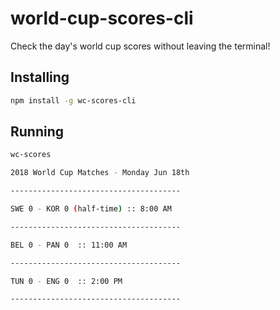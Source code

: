 # world-cup-scores-cli
Check the day's world cup scores without leaving the terminal!

## Installing
```sh
npm install -g wc-scores-cli
```

## Running
```sh
wc-scores
```

```sh
2018 World Cup Matches - Monday Jun 18th

--------------------------------------

SWE 0 - KOR 0 (half-time) :: 8:00 AM

--------------------------------------

BEL 0 - PAN 0  :: 11:00 AM

--------------------------------------

TUN 0 - ENG 0  :: 2:00 PM

--------------------------------------
```
